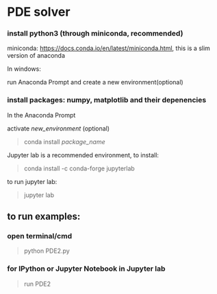 # PDE solver
### install python3 (through miniconda, recommended)
miniconda: https://docs.conda.io/en/latest/miniconda.html, this is a slim version of anaconda

In windows:

run Anaconda Prompt and create a new environment(optional)

### install packages: numpy, matplotlib and their depenencies
In the Anaconda Prompt

activate *new_environment* (optional)

> conda install *package_name*

Jupyter lab is a recommended environment, to install:

> conda install -c conda-forge jupyterlab

to run jupyter lab:

> jupyter lab
## to run examples:
### open terminal/cmd
> python PDE2.py
### for IPython or Jupyter Notebook in Jupyter lab
> run PDE2
